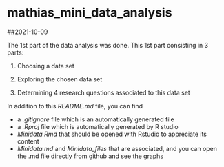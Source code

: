 # mathias_mini_data_analysis

##2021-10-09

The 1st part of the data analysis was done. This 1st part consisting in 3 parts:

1. Choosing a data set

2. Exploring the chosen data set

3. Determining 4 research questions associated to this data set

In addition to this *README.md* file, you can find

* a *.gitignore* file which is an automatically generated file 
* a *.Rproj* file which is automatically generated by R studio
* *Minidata.Rmd* that should be opened with Rstudio to appreciate its content
* *Minidata.md* and *Minidata_files* that are associated, and you can open the .md file directly from github and see the graphs